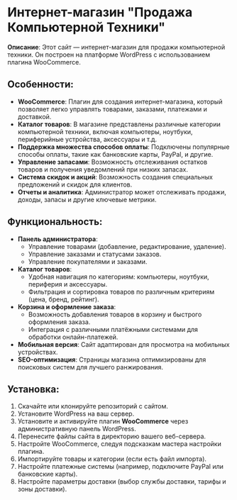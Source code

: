# Интернет-магазин "Продажа Компьютерной Техники"

**Описание**: Этот сайт — интернет-магазин для продажи компьютерной техники. Он построен на платформе WordPress с использованием плагина WooCommerce.

## Особенности:
- **WooCommerce**: Плагин для создания интернет-магазина, который позволяет легко управлять товарами, заказами, платежами и доставкой.
- **Каталог товаров**: В магазине представлены различные категории компьютерной техники, включая компьютеры, ноутбуки, периферийные устройства, аксессуары и т.д.
- **Поддержка множества способов оплаты**: Подключены популярные способы оплаты, такие как банковские карты, PayPal, и другие.
- **Управление запасами**: Возможность отслеживания остатков товаров и получения уведомлений при низких запасах.
- **Система скидок и акций**: Возможность создания специальных предложений и скидок для клиентов.
- **Отчеты и аналитика**: Администратор может отслеживать продажи, доходы, запасы и другие ключевые метрики.

## Функциональность:
- **Панель администратора**:
  - Управление товарами (добавление, редактирование, удаление).
  - Управление заказами и статусами заказов.
  - Управление покупателями и заказами.
- **Каталог товаров**:
  - Удобная навигация по категориям: компьютеры, ноутбуки, периферия и аксессуары.
  - Фильтрация и сортировка товаров по различным критериям (цена, бренд, рейтинг).
- **Корзина и оформление заказа**:
  - Возможность добавления товаров в корзину и быстрого оформления заказа.
  - Интеграция с различными платёжными системами для обработки онлайн-платежей.
- **Мобильная версия**: Сайт адаптирован для просмотра на мобильных устройствах.
- **SEO-оптимизация**: Страницы магазина оптимизированы для поисковых систем для лучшего ранжирования.

## Установка:
1. Скачайте или клонируйте репозиторий с сайтом.
2. Установите WordPress на ваш сервер.
3. Установите и активируйте плагин **WooCommerce** через административную панель WordPress.
4. Перенесите файлы сайта в директорию вашего веб-сервера.
5. Настройте WooCommerce, следуя подсказкам мастера настройки плагина.
6. Импортируйте товары и категории (если есть файл импорта).
7. Настройте платежные системы (например, подключите PayPal или банковские карты).
8. Настройте параметры доставки (выбор службы доставки, тарифы и зоны доставки).
